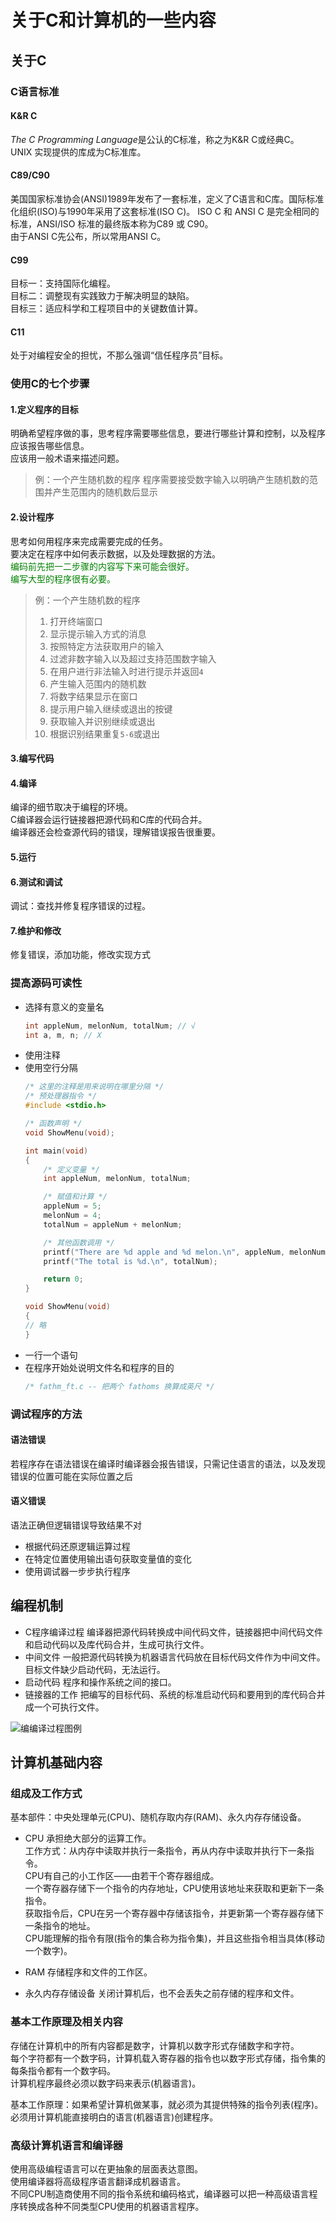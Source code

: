 # 关于C和计算机的一些内容

## 关于C

### C语言标准

#### K&R C

*The C Programming Language*是公认的C标准，称之为K&R C或经典C。  
UNIX 实现提供的库成为C标准库。  

#### C89/C90

美国国家标准协会(ANSI)1989年发布了一套标准，定义了C语言和C库。国际标准化组织(ISO)与1990年采用了这套标准(ISO C)。
ISO C 和 ANSI C 是完全相同的标准，ANSI/ISO 标准的最终版本称为C89 或 C90。  
由于ANSI C先公布，所以常用ANSI C。  

#### C99

目标一：支持国际化编程。  
目标二：调整现有实践致力于解决明显的缺陷。  
目标三：适应科学和工程项目中的关键数值计算。  

#### C11

处于对编程安全的担忧，不那么强调“信任程序员”目标。  

### 使用C的七个步骤

#### 1.定义程序的目标

明确希望程序做的事，思考程序需要哪些信息，要进行哪些计算和控制，以及程序应该报告哪些信息。  
应该用一般术语来描述问题。  

> 例：一个产生随机数的程序
> 程序需要接受数字输入以明确产生随机数的范围并产生范围内的随机数后显示

#### 2.设计程序

思考如何用程序来完成需要完成的任务。  
要决定在程序中如何表示数据，以及处理数据的方法。  
<font color='green'>编码前先把一二步骤的内容写下来可能会很好。</font>  
<font color='green'>编写大型的程序很有必要。</font>

> 例：一个产生随机数的程序
> 1. 打开终端窗口
> 2. 显示提示输入方式的消息
> 3. 按照特定方法获取用户的输入
> 4. 过滤非数字输入以及超过支持范围数字输入
> 5. 在用户进行非法输入时进行提示并返回`4`
> 6. 产生输入范围内的随机数
> 7. 将数字结果显示在窗口
> 8. 提示用户输入继续或退出的按键
> 9. 获取输入并识别继续或退出
> 10. 根据识别结果重复`5-6`或退出

#### 3.编写代码

#### 4.编译

编译的细节取决于编程的环境。  
C编译器会运行链接器把源代码和C库的代码合并。  
编译器还会检查源代码的错误，理解错误报告很重要。  

#### 5.运行

#### 6.测试和调试

调试：查找并修复程序错误的过程。  

#### 7.维护和修改

修复错误，添加功能，修改实现方式  

### 提高源码可读性

* 选择有意义的变量名
    ```c
    int appleNum, melonNum, totalNum; // √
    int a, m, n; // X
    ```
* 使用注释
* 使用空行分隔
    ```c
    /* 这里的注释是用来说明在哪里分隔 */
    /* 预处理器指令 */
    #include <stdio.h>

    /* 函数声明 */
    void ShowMenu(void);

    int main(void)
    {
        /* 定义变量 */
        int appleNum, melonNum, totalNum;

        /* 赋值和计算 */
        appleNum = 5;
        melonNum = 4;
        totalNum = appleNum + melonNum;

        /* 其他函数调用 */
        printf("There are %d apple and %d melon.\n", appleNum, melonNum);
        printf("The total is %d.\n", totalNum);

        return 0;
    }
    
    void ShowMenu(void)
    {
    // 略
    }
    ```
* 一行一个语句
* 在程序开始处说明文件名和程序的目的
    ```c
    /* fathm_ft.c -- 把两个 fathoms 换算成英尺 */
    ```

### 调试程序的方法

#### 语法错误

若程序存在语法错误在编译时编译器会报告错误，只需记住语言的语法，以及发现错误的位置可能在实际位置之后  

#### 语义错误

语法正确但逻辑错误导致结果不对  

* 根据代码还原逻辑运算过程
* 在特定位置使用输出语句获取变量值的变化
* 使用调试器一步步执行程序

## 编程机制

* C程序编译过程
    编译器把源代码转换成中间代码文件，链接器把中间代码文件和启动代码以及库代码合并，生成可执行文件。  
* 中间文件
    一般把源代码转换为机器语言代码放在目标代码文件作为中间文件。  
    目标文件缺少启动代码，无法运行。  
* 启动代码
    程序和操作系统之间的接口。
* 链接器的工作
    把编写的目标代码、系统的标准启动代码和要用到的库代码合并成一个可执行文件。  

![编编译过程图例](_v_images/20210809232019652_12773.png)

## 计算机基础内容

### 组成及工作方式

基本部件：中央处理单元(CPU)、随机存取内存(RAM)、永久内存存储设备。  

* CPU
    承担绝大部分的运算工作。  
    工作方式：从内存中读取并执行一条指令，再从内存中读取并执行下一条指令。  
    CPU有自己的小工作区——由若干个寄存器组成。  
    一个寄存器存储下一个指令的内存地址，CPU使用该地址来获取和更新下一条指令。  
    获取指令后，CPU在另一个寄存器中存储该指令，并更新第一个寄存器存储下一条指令的地址。  
    CPU能理解的指令有限(指令的集合称为指令集)，并且这些指令相当具体(移动一个数字)。  

* RAM
    存储程序和文件的工作区。  

* 永久内存存储设备
    关闭计算机后，也不会丢失之前存储的程序和文件。  

### 基本工作原理及相关内容

存储在计算机中的所有内容都是数字，计算机以数字形式存储数字和字符。  
每个字符都有一个数字码，计算机载入寄存器的指令也以数字形式存储，指令集的每条指令都有一个数字码。  
计算机程序最终必须以数字码来表示(机器语言)。  

基本工作原理：如果希望计算机做某事，就必须为其提供特殊的指令列表(程序)。  
必须用计算机能直接明白的语言(机器语言)创建程序。  

### 高级计算机语言和编译器

使用高级编程语言可以在更抽象的层面表达意图。  
使用编译器将高级程序语言翻译成机器语言。  
不同CPU制造商使用不同的指令系统和编码格式，编译器可以把一种高级语言程序转换成各种不同类型CPU使用的机器语言程序。  